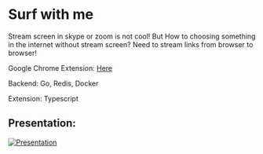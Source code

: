 # Surf with me
Stream screen in skype or zoom is not cool! But How to choosing something in the internet without stream screen?
Need to stream links from browser to browser!


Google Chrome Extension: [Here](https://github.com/siller174/meetingHelper-extension)

Backend: Go, Redis, Docker

Extension: Typescript



## Presentation:
[![Presentation](https://i.ibb.co/fYdQ25h/2020-06-23-11-16-39.png)](https://www.youtube.com/watch?v=ZC7q67UERxM)
